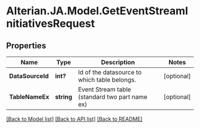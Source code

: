 # Alterian.JA.Model.GetEventStreamInitiativesRequest

## Properties

Name | Type | Description | Notes
------------ | ------------- | ------------- | -------------
**DataSourceId** | **int?** | Id of the datasource to which table belongs. | [optional] 
**TableNameEx** | **string** | Event Stream table (standard two part name ex) | [optional] 

[[Back to Model list]](../README.md#documentation-for-models) [[Back to API list]](../README.md#documentation-for-api-endpoints) [[Back to README]](../README.md)

